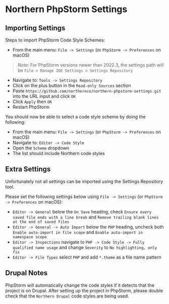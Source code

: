 # Northern PhpStorm Settings

## Importing Settings

Steps to import PhpStorm Code Style Schemes:

- From the main menu: `File -> Settings` (or `PhpStorm -> Preferences` on macOS)
> *Note:* For PhpStorm versions newer than 2022.3, the settings path will be `File > Manage IDE Settings > Settings Repository`
- Navigate to: `Tools -> Settings Repository`
- Click on the plus button in the `Read-only Sources` section
- Paste `https://github.com/northernco/northern-phpstorm-settings.git` into the URL input and click `OK`
- Click `Apply` then `OK`
- Restart PhpStorm

You should now be able to select a code style scheme by doing the following:

- From the main menu: `File -> Settings` (or `PhpStorm -> Preferences` on macOS)
- Navigate to: `Editor -> Code Style`
- Open the `Scheme` dropdown
- The list should include Northern code styles

## Extra Settings

Unfortunately not all settings can be imported using the Settings Repository tool. 

Please set the following settings below using `File -> Settings` (or `PhpStorm -> Preferences` on macOS):
- `Editor -> General` below the `On Save` heading, check `Ensure every saved file ends with a line break` and `Remove trailing blank lines at the end of saved files`
- `Editor -> General -> Auto Import` below the `PHP` heading, uncheck both `Enable auto-import in file scope` and `Enable auto-import in namespace scope`
- `Editor -> Inspections` navigate to `PHP -> Code Style -> Fully qualified name usage` and change `Severity` to `No highlighting, only fix`
- `Editor -> File Types` select `PHP` and add `*.theme` as a file name pattern

## Drupal Notes

PhpStorm will automatically change the code styles if it detects that the project is on Drupal.
After setting up the project in PhpStorm, please double check that the `Northern Drupal` code styles are being used.
